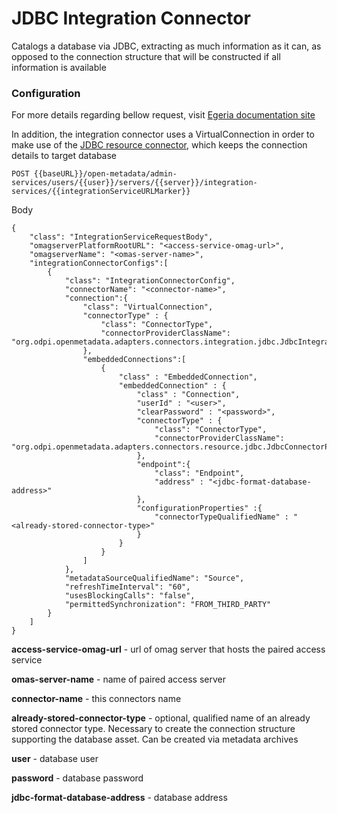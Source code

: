 <!-- SPDX-License-Identifier: CC-BY-4.0 -->
<!-- Copyright Contributors to the ODPi Egeria project. -->

# JDBC Integration Connector

Catalogs a database via JDBC, extracting as much information as it can, as opposed to the connection structure that will be constructed if all information is available

### Configuration

For more details regarding bellow request, visit [Egeria documentation site](https://egeria-project.org/guides/admin/servers/configuring-an-integration-daemon/#configure-the-integration-services)

In addition, the integration connector uses a VirtualConnection in order to make use of the [JDBC resource connector](../jdbc-resource-connector/README.MD), which keeps the connection details to target database 
```
POST {{baseURL}}/open-metadata/admin-services/users/{{user}}/servers/{{server}}/integration-services/{{integrationServiceURLMarker}}
```
Body
```
{
    "class": "IntegrationServiceRequestBody",
    "omagserverPlatformRootURL": "<access-service-omag-url>",
    "omagserverName": "<omas-server-name>",
    "integrationConnectorConfigs":[ 
        {
            "class": "IntegrationConnectorConfig",
            "connectorName": "<connector-name>",
            "connection":{
                "class": "VirtualConnection",
                "connectorType" : {
                    "class": "ConnectorType",
                    "connectorProviderClassName": "org.odpi.openmetadata.adapters.connectors.integration.jdbc.JdbcIntegrationConnectorProvider"
                },
                "embeddedConnections":[
                    {
                        "class" : "EmbeddedConnection",
                        "embeddedConnection" : {
                            "class" : "Connection",
                            "userId" : "<user>",
                            "clearPassword" : "<password>",
                            "connectorType" : {
                                "class": "ConnectorType",
                                "connectorProviderClassName": "org.odpi.openmetadata.adapters.connectors.resource.jdbc.JdbcConnectorProvider"
                            },
                            "endpoint":{
                                "class": "Endpoint",
                                "address" : "<jdbc-format-database-address>"
                            },
                            "configurationProperties" :{
                                "connectorTypeQualifiedName" : "<already-stored-connector-type>"
                            }
                        }
                    }
                ]
            },  
            "metadataSourceQualifiedName": "Source",
            "refreshTimeInterval": "60", 
            "usesBlockingCalls": "false",
            "permittedSynchronization": "FROM_THIRD_PARTY"
        }
    ]
}
```

**access-service-omag-url** - url of omag server that hosts the paired access service

**omas-server-name** - name of paired access server

**connector-name** - this connectors name

**already-stored-connector-type** - optional, qualified name of an already stored connector type. Necessary to create the connection structure supporting the database asset. Can be created via metadata archives 

**user** - database user

**password** - database password

**jdbc-format-database-address** - database address


